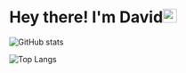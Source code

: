 <h1>Hey there! I'm David<img src="https://github.com/souvikguria98/souvikguria98/blob/master/Hi.gif" width="25"></h1>

![GitHub stats](https://github-readme-stats.vercel.app/api?username=david9morais&theme=dark&show_icons=true&hide=stars,contribs&include_all_commits=true&count_private=true)

![Top Langs](https://github-readme-stats.vercel.app/api/top-langs/?username=david9morais&theme=dark&show_icons=true&layout=compact)
